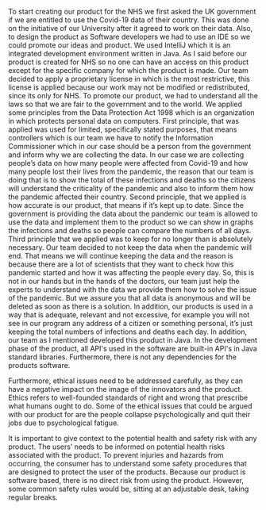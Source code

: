To start creating our product for the NHS we first asked the UK government if we are entitled to use the Covid-19 data of their country. This was done on the initiative of our University after it agreed to work on their data. Also, to design the product as Software developers we had to use an IDE so we could promote our ideas and product. We used IntelliJ which it is an integrated development environment written in Java. As I said before our product is created for NHS so no one can have an access on this product except for the specific company for which the product is made. Our team decided to apply a proprietary license in which is the most restrictive, this license  is applied because our work may not be modified or redistributed, since its only for NHS. To promote our product, we had to understand all the laws so that we are fair to the government and to the world. We applied some principles from the Data Protection Act 1998 which is an organization in which protects personal data on computers. First principle, that was applied was used for limited, specifically stated purposes, that means controllers which is our team we have to notify the Information Commissioner which in our case should be a person from the government and inform why we are collecting the data. In our case we are collecting people’s data on how many people were affected from Covid-19 and how many people lost their lives from the pandemic, the reason that our team is doing that is to show the total of these infections and deaths so the citizens will understand the criticality of the pandemic and also to inform them how the pandemic affected their country. Second principle, that we applied is how accurate is our product, that means if it’s kept up to date. Since the government is providing the data about the pandemic our team is allowed to use the data and implement them to the product so we can show in graphs the infections and deaths so people can compare the numbers of all days. Third principle that we applied was to keep for no longer than is absolutely necessary. Our team decided to not keep the data when the pandemic will end. That means we will continue keeping the data and the reason is because there are a lot of scientists that they want to check how this pandemic started and how it was affecting the people every day. So, this is not in our hands but in the hands of the doctors, our team just help the experts to understand with the data we provide them how to solve the issue of the pandemic. But we assure you that all data is anonymous and will be deleted as soon as there is a solution. In addition, our products is used in a way that is adequate, relevant and not excessive, for example you will not see in our program any address of a citizen or something personal, it’s just keeping the total numbers of infections and deaths each day. In addition, our team as I mentioned developed this product in Java. In the development phase of the product, all API's used in the software are built-in API's in Java standard libraries. Furthermore, there is not any dependencies for the products software.

Furthermore, ethical issues need to be addressed carefully, as they can have a negative impact on the image of the innovators and the product. Ethics refers to well-founded standards of right and wrong that prescribe what humans ought to do. Some of the ethical issues that could be argued with our product for are the people collapse psychologically and quit their jobs due to psychological fatigue.

It is important to give context to the potential health and safety risk with any product. The users’ needs to be informed on potential health risks associated with the product. To prevent injuries and hazards from occurring, the consumer has to understand some safety procedures that are designed to protect the user of the products. Because our product is software based, there is no direct risk from using the product. However, some common safety rules would be, sitting at an adjustable desk, taking regular breaks. 

